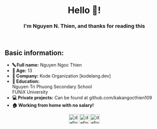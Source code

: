 <h1 align="center">Hello 👋!</h1>
<h3 align="center">I'm Nguyen N. Thien, and thanks for reading this</h3><br>
<h2 align="left">Basic information:</h2>
<ul>
    <li><b> 🔤 Full name:</b> Nguyen Ngoc Thien</li>
    <li><b> 🔢 Age:</b> 13</li>
    <li><b> 🏢 Company:</b> Kode Organization [kodelang.dev]</li>
    <li><b> 🏫 Education:</b> <br>Nguyen Tri Phuong Secondary School<br>FUNiX University</li>
    <li><b> 💻 Private projects:</b> Can be found at github.com/kakangocthien109</li>
    <li><b> 🏠 Working from home with no salary!</b></li>
</ul>
<p align="center">
<a href="https://fb.com/nguyennt.dev" target="blank"><img align="center" src="https://cdn.jsdelivr.net/npm/simple-icons@3.0.1/icons/facebook.svg" alt="definev" height="30" width="30"/></a>
 <a href="https://www.youtube.com/channel/UCYoOY_rN08MnNQs3RlVVlJw" target="blank"><img align="center" src="https://cdn.jsdelivr.net/npm/simple-icons@5.7.0/icons/youtube.svg" alt="definev" height="30" width="30" /></a>
 <a href="mailto:kakangocthien109@gmail.com" target="blank"><img align="center" src="https://cdn.jsdelivr.net/npm/simple-icons@5.7.0/icons/gmail.svg" alt="definev" height="30" width="30" /></a>
</p>
